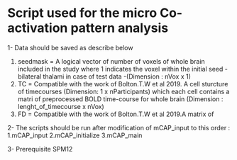 # Script used for the micro Co-activation pattern analysis
1- Data should be saved as describe below 
1. seedmask = A logical vector of number of voxels of whole brain included in the study where 1 indicates the voxel within the initial seed -  bilateral thalami in case of test data -(Dimension : nVox x 1)
2. TC = Compatible with the work of Bolton.T.W et al 2019. A cell sturcture of timecourses (Dimension: 1 x nParticipants) which each cell contains a matri of preprocessed BOLD time-course for whole brain (Dimension : lenght_of_timecourse x nVox)
3. FD = Compatible with the work of Bolton.T.W et al 2019.A matrix of

2- The scripts should be run after modification of mCAP_input to this order :
1.mCAP_input
2.mCAP_initialize
3.mCAP_main

3- Prerequisite
SPM12
